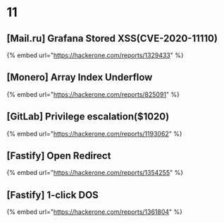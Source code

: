 # 11

## \[Mail.ru] Grafana Stored XSS(CVE-2020-11110)

{% embed url="https://hackerone.com/reports/1329433" %}

## \[Monero] Array Index Underflow

{% embed url="https://hackerone.com/reports/825091" %}

## \[GitLab] Privilege escalation($1020)

{% embed url="https://hackerone.com/reports/1193062" %}

## \[Fastify] Open Redirect&#x20;

{% embed url="https://hackerone.com/reports/1354255" %}

## &#x20;\[Fastify] 1-click DOS

{% embed url="https://hackerone.com/reports/1361804" %}
